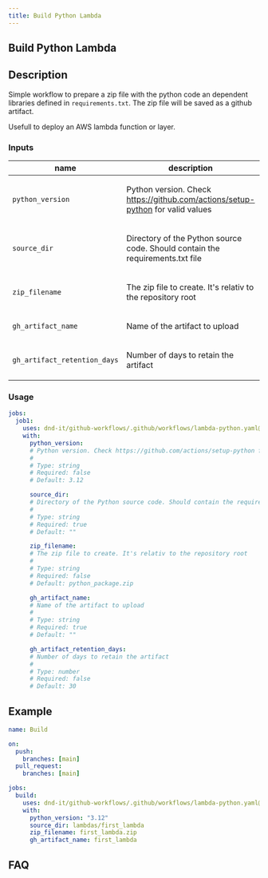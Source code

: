 ```yaml
---
title: Build Python Lambda
---
```


<!-- action-docs-header source=".github/workflows/lambda-python.yaml" -->
## Build Python Lambda
<!-- action-docs-header source=".github/workflows/lambda-python.yaml" -->

## Description

Simple workflow to prepare a zip file with the python code an dependent libraries defined in `requirements.txt`.
The zip file will be saved as a github artifact.

Usefull to deploy an AWS lambda function or layer.

<!-- action-docs-inputs source=".github/workflows/lambda-python.yaml" -->
### Inputs

| name | description | type | required | default |
| --- | --- | --- | --- | --- |
| `python_version` | <p>Python version. Check https://github.com/actions/setup-python for valid values</p> | `string` | `false` | `3.12` |
| `source_dir` | <p>Directory of the Python source code. Should contain the requirements.txt file</p> | `string` | `true` | `""` |
| `zip_filename` | <p>The zip file to create. It's relativ to the repository root</p> | `string` | `false` | `python_package.zip` |
| `gh_artifact_name` | <p>Name of the artifact to upload</p> | `string` | `true` | `""` |
| `gh_artifact_retention_days` | <p>Number of days to retain the artifact</p> | `number` | `false` | `30` |
<!-- action-docs-inputs source=".github/workflows/lambda-python.yaml" -->

<!-- action-docs-outputs source=".github/workflows/lambda-python.yaml" -->

<!-- action-docs-outputs source=".github/workflows/lambda-python.yaml" -->

<!-- action-docs-usage source=".github/workflows/lambda-python.yaml" project="dnd-it/github-workflows/.github/workflows/lambda-python.yaml" version="v2" -->
### Usage

```yaml
jobs:
  job1:
    uses: dnd-it/github-workflows/.github/workflows/lambda-python.yaml@v2
    with:
      python_version:
      # Python version. Check https://github.com/actions/setup-python for valid values
      #
      # Type: string
      # Required: false
      # Default: 3.12

      source_dir:
      # Directory of the Python source code. Should contain the requirements.txt file
      #
      # Type: string
      # Required: true
      # Default: ""

      zip_filename:
      # The zip file to create. It's relativ to the repository root
      #
      # Type: string
      # Required: false
      # Default: python_package.zip

      gh_artifact_name:
      # Name of the artifact to upload
      #
      # Type: string
      # Required: true
      # Default: ""

      gh_artifact_retention_days:
      # Number of days to retain the artifact
      #
      # Type: number
      # Required: false
      # Default: 30
```
<!-- action-docs-usage source=".github/workflows/lambda-python.yaml" project="dnd-it/github-workflows/.github/workflows/lambda-python.yaml" version="v2" -->

## Example

```yaml
name: Build

on:
  push:
    branches: [main]
  pull_request:
    branches: [main]

jobs:
  build:
    uses: dnd-it/github-workflows/.github/workflows/lambda-python.yaml@v2
    with:
      python_version: "3.12"
      source_dir: lambdas/first_lambda
      zip_filename: first_lambda.zip
      gh_artifact_name: first_lambda
```

## FAQ
